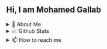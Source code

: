 ## Hi, I am Mohamed Gallab
<!--
**MohamedGallab/MohamedGallab** is a ✨ _special_ ✨ repository because its `README.md` (this file) appears on your GitHub profile.

Here are some ideas to get you started:

- 🔭 I’m currently working on ...
- 🌱 I’m currently learning ...
- 👯 I’m looking to collaborate on ...
- 🤔 I’m looking for help with ...
- 💬 Ask me about ...
- 📫 How to reach me: ...
- 😄 Pronouns: ...
- ⚡ Fun fact: ...
-->
<details>
  <summary>📌 About Me</summary>
  🎂 Age: 22
  <br>
  🌍 Location: 🇪🇬 Egypt
  <br>
  🗣️ Languages: Arabic, English and a little German
  <br>
  🏫 University: German University in Cairo
  
  
</details>



<details>
  <summary>📈 Github Stats</summary>
  
<div align="center">
  
  <img height="50%" width="auto" src ="https://github-readme-stats.vercel.app/api?username=MohamedGallab&show_icons=true&count_private=true&theme=github-dark-blue&hide_border=true&bg_color=00000000">
  <img height="50%" width="auto" src ="https://github-readme-stats.vercel.app/api/top-langs/?username=MohamedGallab&layout=compact&hide_border=true&theme=github-dark-blue&bg_color=00000000&langs_count=6&hide=jupyter%20notebook,tex,css,php">
  <img src ="https://github-readme-streak-stats.herokuapp.com?user=MohamedGallab&theme=github-dark-blue&hide_border=true&background=FFFFFF00">
  
</div>
  
</details>

<!-- <p align="center">
  <img align="left" src ="https://github-readme-stats.vercel.app/api/pin/?username=aveek-saha&repo=ytdx">
  <img align="right" src ="https://github-readme-stats.vercel.app/api/pin/?username=aveek-saha&repo=pixel-weather">
</p> -->

<details>
  <summary>📫 How to reach me</summary>
  <br>
<div align="center">
  <a href="https://mailto:mohamed.w.gallab@gmail.com" target="blank"><img align="center"
  src="https://img.shields.io/badge/gmail-EA4335.svg?style=for-the-badge&logo=gmail&logoColor=white"
  alt="Gmail" height="30"/></a>
  <a href="https://www.linkedin.com/in/mohamed-gallab-3b268a210/" target="blank"><img align="center"
  src="https://img.shields.io/badge/linkedin-%231DA1F2.svg?style=for-the-badge&logo=linkedin&logoColor=white"
  alt="LinkedIn" height="30"/></a>
  <a href="https://wa.me/+201009687780" target="blank"><img align="center"
  src="https://img.shields.io/badge/whatsapp-4B7F1.svg?style=for-the-badge&logo=whatsapp&logoColor=white"
  alt="Number" height="30"/></a>
</div>
</details>
